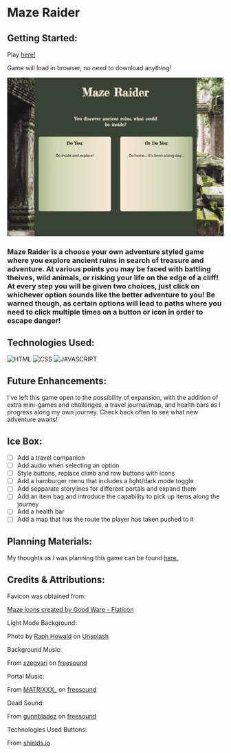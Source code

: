 # Maze Raider

## Getting Started:
Play [here!](https://bryce-cazier-maze.netlify.app/)

Game will load in browser, no need to download anything!

![screenshot of game load page](./assets/images/Maze-Raider-Screenshot.png)

### Maze Raider is a choose your own adventure styled game where you explore ancient ruins in search of treasure and adventure. At various points you may be faced with battling theives, wild animals, or risking your life on the edge of a cliff! At every step you will be given two choices, just click on whichever option sounds like the better adventure to you! Be warned though, as certain options will lead to paths where you need to click multiple times on a button or icon in order to escape danger!

## Technologies Used:
![HTML](https://img.shields.io/badge/-HTML-green)
![CSS](https://img.shields.io/badge/-CSS-blueviolet)
![JAVASCRIPT](https://img.shields.io/badge/-Javascript-yellow)

## Future Enhancements:
I've left this game open to the possibility of expansion, with the addition of extra mini-games and challenges, a travel journal/map, and health bars as I progress along my own journey. Check back often to see what new adventure awaits!

## Ice Box:
- [ ] Add a travel companion
- [ ] Add audio when selecting an option
- [ ] Style buttons, replace climb and row buttons with icons
- [ ] Add a hamburger menu that includes a light/dark mode toggle
- [ ] Add sepparate storylines for different portals and expand them
- [ ] Add an item bag and introduce the capability to pick up items along the journey
- [ ] Add a health bar
- [ ] Add a map that has the route the player has taken pushed to it

## Planning Materials:
My thoughts as I was planning this game can be found [here.](https://docs.google.com/document/d/1p7VmkYgwXGtXGA-RRMRZaGgOxLO5V7W77Y6wOlWPIkE/edit)

## Credits & Attributions:

Favicon was obtained from:

[Maze icons created by Good Ware - Flaticon](https://www.flaticon.com/free-icons/maze)

Light Mode Background:

Photo by [Raph Howald](https://unsplash.com/@raphhowald?utm_source=unsplash&utm_medium=referral&utm_content=creditCopyText) on [Unsplash](https://unsplash.com/photos/GSCtoEEqntQ?utm_source=unsplash&utm_medium=referral&utm_content=creditCopyText)

Background Music:

From [szegvari](https://freesound.org/people/szegvari/) on [freesound](https://freesound.org/people/szegvari/sounds/580374/)
  
Portal Music:

From [MATRIXXX_](https://freesound.org/people/MATRIXXX_/) on [freesound](https://freesound.org/people/MATRIXXX_/sounds/657541/)

Dead Sound:

From [gunnbladez](https://freesound.org/people/gunnbladez/) on [freesound](https://freesound.org/people/gunnbladez/sounds/662620/)

Technologies Used Buttons:

From [shields.io](https://shields.io/)